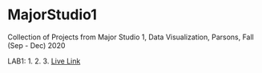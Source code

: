 # MajorStudio1

Collection of Projects from Major Studio 1, Data Visualization, Parsons, Fall (Sep - Dec) 2020 

LAB1:
1. 
2.
3. [Live Link](https://inhyelee-data.github.io/MajorStudio1/lab01_intro_to_coding/exercises/index.html)
